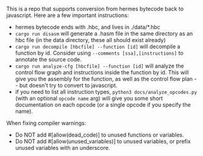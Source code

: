 This is a repo that supports conversion from hermes bytecode back to javascript.  Here are a few important instructions:
 - hermes bytecode ends with .hbc, and lives in ./data/*.hbc
 - `cargo run disasm` will generate a .hasm file in the same directory as an hbc file (in the data directory, these all should exist already)
 - `cargo run decompile [hbcfile] --function [id]` will decompile a function by id.  Consider using `--comments [ssa],[instructions]` to annotate the source code.
 - `cargo run analyze-cfg [hbcfile] --function [id]` will analyze the control flow graph and instructions inside the function by id.  This will give you the assembly for the function, as well as the control flow plan -- but doesn't try to convert to javascript.
 - if you need to list all instruction types, `python3 docs/analyze_opcodes.py` (with an optional `opcode name` arg) will give you some short documentation on each opcode (or a single opcode if you specify the name).

When fixing compiler warnings:
 - Do NOT add #[allow(dead_code)] to unused functions or variables.
 - Do NOT add #[allow(unused_variables)] to unused variables, or prefix unused variables with an underscore.
